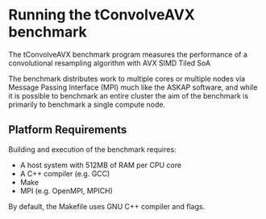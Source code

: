 Running the tConvolveAVX benchmark
==================================

The tConvolveAVX benchmark program measures the performance of a convolutional resampling
algorithm with AVX SIMD Tiled SoA

The benchmark distributes work to multiple cores or multiple nodes via Message Passing
Interface (MPI) much like the ASKAP software, and while it is possible to benchmark an
entire cluster the aim of the benchmark is primarily to benchmark a single compute node.

Platform Requirements
---------------------
Building and execution of the benchmark requires:

* A host system with 512MB of RAM per CPU core
* A C++ compiler (e.g. GCC)
* Make
* MPI (e.g. OpenMPI, MPICH)

By default, the Makefile uses GNU C++ compiler and flags.
